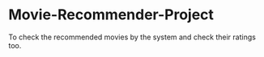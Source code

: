 # Movie-Recommender-Project
To check the recommended movies by the system and check their ratings too.
